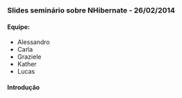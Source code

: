 ### Slides seminário sobre NHibernate - 26/02/2014

#### Equipe:

* Alessandro
* Carla
* Graziele
* Kather
* Lucas

#### Introdução

